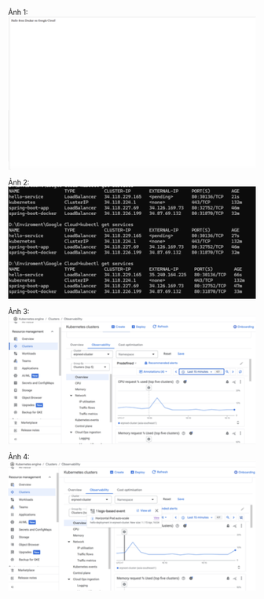 Ảnh 1:
![alt text](image.png)

Ảnh 2:
![alt text](image-1.png)

Ảnh 3:
![alt text](image-2.png)

Ảnh 4:
![alt text](image-3.png)
